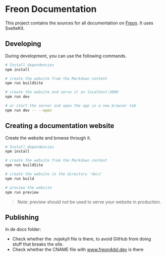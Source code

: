 # Freon Documentation

This project contains the sources for all documentation on [Freon](https://github.com/freon4dsl/Freon4dsl). It uses SvelteKit. 

## Developing

During development, you can use the following commands.

```bash
# Install dependencies
npm install

# create the website from the Markdown content
npm run buildSite

# create the website and serve it on localhost:3000
npm run dev

# or start the server and open the app in a new browser tab
npm run dev -- --open
```

## Creating a documentation website

Create the website and browse through it.

```bash
# Install dependencies
npm install

# create the website from the Markdown content
npm run buildSite

# create the website in the directory 'docs'
npm run build

# preview the website
npm run preview
```

> Note: preview should *not* be used to serve your website in production.

## Publishing

In de docs folder:

- Check whether the .nojekyll file is there, to avoid GitHub from doing stuff that breaks the site.
- Check whether the CNAME file with www.freon4dsl.dev is there
